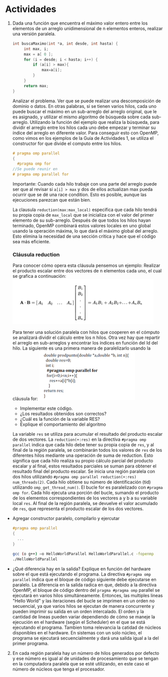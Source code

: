 # Actividades

1. Dada una función que encuentra el máximo valor entero entre los elementos de un arreglo unidimensional de n elementos enteros, realizar una versión paralela.

   ```c
   int buscaMaximo(int *a, int desde, int hasta) {
        int max, i;
        max = a[ 0 ];
        for (i = desde; i < hasta; i++) {
            if (a[i] > max){
                max=a[i];
            }            
        }
        return max;
   }
   ```
    Analizar el problema. Ver que se puede realizar una descomposición de dominio o datos. En otras palabras, si se tienen varios hilos, cada uno puede buscar el máximo en un sub-arreglo del arreglo original, que le es asignado, y utilizar el mismo algoritmo de búsqueda sobre cada sub-arreglo.
    Utilizando la función del ejemplo que realiza la búsqueda, para dividir el arreglo entre los hilos cada uno debe empezar y terminar su índice del arreglo en diferente valor. Para conseguir esto con OpenMP, como vimos en los ejemplos de la Guía de Actividades 1, se utiliza el constructor for que divide el computo entre los hilos.
    ```C
    # pragma omp parallel
    {
      #pragma omp for
    //Se puede reunir en
    # pragma omp parallel for
    ```
    Importante: Cuando cada hilo trabaje con una parte del arreglo puede ser que al revisar si `a[i] > max` y dos de ellos actualizan max pueda ocurrir que se dé una race condition. Esto es posible, aunque las ejecuciones parezcan que están bien.

      La clausula `reduction(max:max_local)` especifica que cada hilo tendrá su propia copia de `max_local` que se inicializa con el valor del primer elemento de su sub-arreglo. Después de que todos los hilos hayan terminado, OpenMP combinará estos valores locales en uno global usando la operación máxima, lo que dará el máximo global del arreglo. Esto elimina la necesidad de una sección crítica y hace que el código sea más eficiente.

    ### Cláusula reduction
    Para conocer cómo opera esta cláusula pensemos un ejemplo: 
    Realizar el producto escalar entre dos vectores de n elementos cada uno, el cual se grafica a continuación:
    ![Image p1](../img/p1.png)

    Para tener una solución paralela con hilos que cooperen en el cómputo se analizará dividir el cálculo entre los n hilos. Otra vez hay que repartir el arreglo en sub-arreglos y encontrar los índices en función del Id del hilo.
    La siguiente es una primera manera de paralelizarlo usando la cláusula for:
    ![Image p1b](../img/p1b.png)

    - Implementar este código.
    - ¿Los resultados obtenidos son correctos?
    - ¿Cuál es la función de la variable RES?
    - Explique el comportamiento del algoritmo

    La variable `res` se utiliza para acumular el resultado del producto escalar de dos vectores. La `reduction(+:res)` en la directiva `#pragma omp parallel` indica que cada hilo debe tener su propia copia de `res`, y al final de la región paralela, se combinarán todos los valores de `res` de los diferentes hilos mediante una operación de suma de reduction. Esto significa que cada hilo realiza su propio cálculo parcial del producto escalar y al final, estos resultados parciales se suman para obtener el resultado final del producto escalar.
    Se inicia una región paralela con dos hilos utilizando `#pragma omp parallel reduction(+:res) num_threads(2)`. Cada hilo obtiene su número de identificación (tid) utilizando `omp_get_thread_num()`. El bucle for es paralelizado con `#pragma omp for`. Cada hilo ejecuta una porción del bucle, sumando el producto de los elementos correspondientes de los vectores a y b a su variable local `res`. Al final de la región paralela, se devuelve el valor acumulado de `res`, que representa el producto escalar de los dos vectores.

- Agregar constructor paralelo, compilarlo y ejercutar

  ```C
  #pragma omp parallel
  {
  	...
  }
  ```

  ```bash
  gcc (o g++) –o HelloWorldParallel HelloWorldParallel.c -fopenmp
  ./HelloWorldParallel
  ```

- ¿Qué diferencia hay en la salida? Explique en función del hardware sobre el que está ejecutando el programa.
  La directiva `#pragma omp parallel` indica que el bloque de código siguiente debe ejecutarse en paralelo. La diferencia en la salida radica en que, debido a la directiva OpenMP, el bloque de código dentro del `pragma #pragma omp` parallel se ejecutará en varios hilos simultáneamente. Entonces, las multiples lineas "Hello World" y las iteraciones del bucle se imprimen en un orden no secuencial, ya que varios hilos se ejecutan de manera concurrente y pueden imprimir su salida en un orden intercalado. El orden y la cantidad de lineas pueden variar dependiendo de cómo se maneje la ejecución en el hardware (según el Scheduler) en el que se está ejecutando el programa. Tambien toma relevancia la catidad de núcleos disponibles en el hardware. En sistemas con un solo núcleo, el programa se ejecutará secuencialmente y dará una salida igual a la del primer programa.

2.  En cada región paralela hay un número de hilos generados por defecto y ese número es igual al de unidades de procesamiento que se tengan en la computadora paralela que se esté utilizando, en este caso el número de núcleos que tenga el procesador.